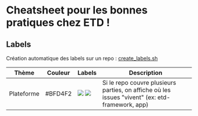 # Cheatsheet pour les bonnes pratiques chez ETD !

## Labels

Création automatique des labels sur un repo : [create_labels.sh](https://gist.githubusercontent.com/jbanety/b8077dfe87ee3c5aa9bd1735baceef8f/raw/create_labels.sh)

Thème        | Couleur       | Labels        | Description
------------ | ------------- | ------------- | -------------
Plateforme   | #BFD4F2       | ![](http://github-labels.etd-solutions.com/?text=framework&bg=BFD4F2&color=000) ![](http://github-labels.etd-solutions.com/?text=app&bg=BFD4F2&color=000) | Si le repo couvre plusieurs parties, on affiche où les issues "vivent" (ex: etd-framework, app)
